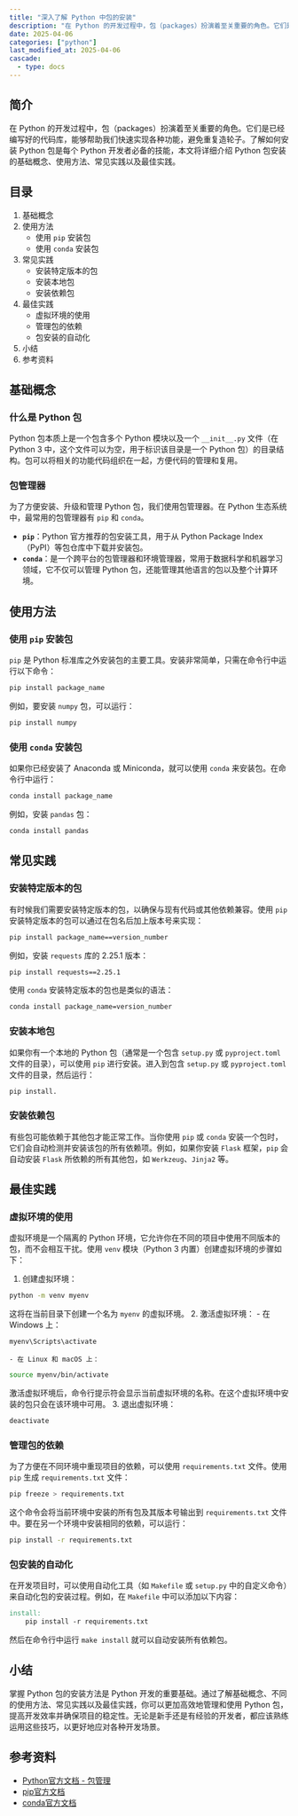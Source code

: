 ```yaml
---
title: "深入了解 Python 中包的安装"
description: "在 Python 的开发过程中，包（packages）扮演着至关重要的角色。它们是已经编写好的代码库，能够帮助我们快速实现各种功能，避免重复造轮子。了解如何安装 Python 包是每个 Python 开发者必备的技能，本文将详细介绍 Python 包安装的基础概念、使用方法、常见实践以及最佳实践。"
date: 2025-04-06
categories: ["python"]
last_modified_at: 2025-04-06
cascade:
  - type: docs
---
```



## 简介
在 Python 的开发过程中，包（packages）扮演着至关重要的角色。它们是已经编写好的代码库，能够帮助我们快速实现各种功能，避免重复造轮子。了解如何安装 Python 包是每个 Python 开发者必备的技能，本文将详细介绍 Python 包安装的基础概念、使用方法、常见实践以及最佳实践。

<!-- more -->
## 目录
1. 基础概念
2. 使用方法
    - 使用 `pip` 安装包
    - 使用 `conda` 安装包
3. 常见实践
    - 安装特定版本的包
    - 安装本地包
    - 安装依赖包
4. 最佳实践
    - 虚拟环境的使用
    - 管理包的依赖
    - 包安装的自动化
5. 小结
6. 参考资料

## 基础概念
### 什么是 Python 包
Python 包本质上是一个包含多个 Python 模块以及一个 `__init__.py` 文件（在 Python 3 中，这个文件可以为空，用于标识该目录是一个 Python 包）的目录结构。包可以将相关的功能代码组织在一起，方便代码的管理和复用。

### 包管理器
为了方便安装、升级和管理 Python 包，我们使用包管理器。在 Python 生态系统中，最常用的包管理器有 `pip` 和 `conda`。
- **`pip`**：Python 官方推荐的包安装工具，用于从 Python Package Index（PyPI）等包仓库中下载并安装包。
- **`conda`**：是一个跨平台的包管理器和环境管理器，常用于数据科学和机器学习领域，它不仅可以管理 Python 包，还能管理其他语言的包以及整个计算环境。

## 使用方法
### 使用 `pip` 安装包
`pip` 是 Python 标准库之外安装包的主要工具。安装非常简单，只需在命令行中运行以下命令：
```bash
pip install package_name
```
例如，要安装 `numpy` 包，可以运行：
```bash
pip install numpy
```
### 使用 `conda` 安装包
如果你已经安装了 Anaconda 或 Miniconda，就可以使用 `conda` 来安装包。在命令行中运行：
```bash
conda install package_name
```
例如，安装 `pandas` 包：
```bash
conda install pandas
```

## 常见实践
### 安装特定版本的包
有时候我们需要安装特定版本的包，以确保与现有代码或其他依赖兼容。使用 `pip` 安装特定版本的包可以通过在包名后加上版本号来实现：
```bash
pip install package_name==version_number
```
例如，安装 `requests` 库的 2.25.1 版本：
```bash
pip install requests==2.25.1
```
使用 `conda` 安装特定版本的包也是类似的语法：
```bash
conda install package_name=version_number
```

### 安装本地包
如果你有一个本地的 Python 包（通常是一个包含 `setup.py` 或 `pyproject.toml` 文件的目录），可以使用 `pip` 进行安装。进入到包含 `setup.py` 或 `pyproject.toml` 文件的目录，然后运行：
```bash
pip install.
```
### 安装依赖包
有些包可能依赖于其他包才能正常工作。当你使用 `pip` 或 `conda` 安装一个包时，它们会自动检测并安装该包的所有依赖项。例如，如果你安装 `Flask` 框架，`pip` 会自动安装 `Flask` 所依赖的所有其他包，如 `Werkzeug`、`Jinja2` 等。

## 最佳实践
### 虚拟环境的使用
虚拟环境是一个隔离的 Python 环境，它允许你在不同的项目中使用不同版本的包，而不会相互干扰。使用 `venv` 模块（Python 3 内置）创建虚拟环境的步骤如下：
1. 创建虚拟环境：
```bash
python -m venv myenv
```
这将在当前目录下创建一个名为 `myenv` 的虚拟环境。
2. 激活虚拟环境：
    - 在 Windows 上：
```bash
myenv\Scripts\activate
```
    - 在 Linux 和 macOS 上：
```bash
source myenv/bin/activate
```
激活虚拟环境后，命令行提示符会显示当前虚拟环境的名称。在这个虚拟环境中安装的包只会在该环境中可用。
3. 退出虚拟环境：
```bash
deactivate
```

### 管理包的依赖
为了方便在不同环境中重现项目的依赖，可以使用 `requirements.txt` 文件。使用 `pip` 生成 `requirements.txt` 文件：
```bash
pip freeze > requirements.txt
```
这个命令会将当前环境中安装的所有包及其版本号输出到 `requirements.txt` 文件中。要在另一个环境中安装相同的依赖，可以运行：
```bash
pip install -r requirements.txt
```
### 包安装的自动化
在开发项目时，可以使用自动化工具（如 `Makefile` 或 `setup.py` 中的自定义命令）来自动化包的安装过程。例如，在 `Makefile` 中可以添加以下内容：
```makefile
install:
    pip install -r requirements.txt
```
然后在命令行中运行 `make install` 就可以自动安装所有依赖包。

## 小结
掌握 Python 包的安装方法是 Python 开发的重要基础。通过了解基础概念、不同的使用方法、常见实践以及最佳实践，你可以更加高效地管理和使用 Python 包，提高开发效率并确保项目的稳定性。无论是新手还是有经验的开发者，都应该熟练运用这些技巧，以更好地应对各种开发场景。

## 参考资料
- [Python官方文档 - 包管理](https://packaging.python.org/tutorials/installing-packages/)
- [pip官方文档](https://pip.pypa.io/en/stable/)
- [conda官方文档](https://docs.conda.io/en/latest/)